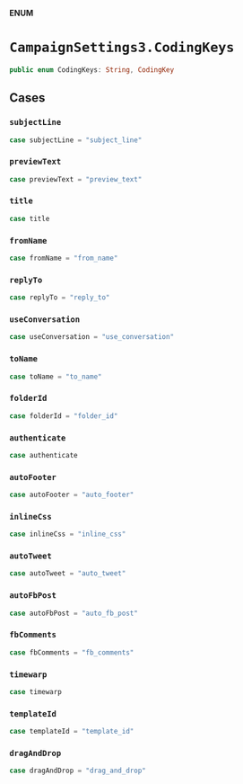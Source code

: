 **ENUM**

# `CampaignSettings3.CodingKeys`

```swift
public enum CodingKeys: String, CodingKey
```

## Cases
### `subjectLine`

```swift
case subjectLine = "subject_line"
```

### `previewText`

```swift
case previewText = "preview_text"
```

### `title`

```swift
case title
```

### `fromName`

```swift
case fromName = "from_name"
```

### `replyTo`

```swift
case replyTo = "reply_to"
```

### `useConversation`

```swift
case useConversation = "use_conversation"
```

### `toName`

```swift
case toName = "to_name"
```

### `folderId`

```swift
case folderId = "folder_id"
```

### `authenticate`

```swift
case authenticate
```

### `autoFooter`

```swift
case autoFooter = "auto_footer"
```

### `inlineCss`

```swift
case inlineCss = "inline_css"
```

### `autoTweet`

```swift
case autoTweet = "auto_tweet"
```

### `autoFbPost`

```swift
case autoFbPost = "auto_fb_post"
```

### `fbComments`

```swift
case fbComments = "fb_comments"
```

### `timewarp`

```swift
case timewarp
```

### `templateId`

```swift
case templateId = "template_id"
```

### `dragAndDrop`

```swift
case dragAndDrop = "drag_and_drop"
```
